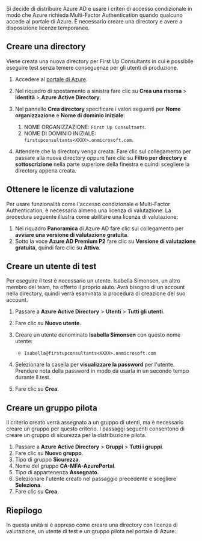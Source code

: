Si decide di distribuire Azure AD e usare i criteri di accesso condizionale in modo che Azure richieda Multi-Factor Authentication quando qualcuno accede al portale di Azure. È necessario creare una directory e avere a disposizione licenze temporanee.

## <a name="create-a-directory"></a>Creare una directory
Viene creata una nuova directory per First Up Consultants in cui è possibile eseguire test senza temere conseguenze per gli utenti di produzione.

1. Accedere al [portale di Azure](https://portal.azure.com/).
1. Nel riquadro di spostamento a sinistra fare clic su **Crea una risorsa** > **Identità** > **Azure Active Directory**.
1. Nel pannello **Crea directory** specificare i valori seguenti per **Nome organizzazione** e **Nome di dominio iniziale**:

   1. NOME ORGANIZZAZIONE: `First Up Consultants`.
   1. NOME DI DOMINIO INIZIALE: `firstupconsultants<XXXX>.onmicrosoft.com`.

1. Attendere che la directory venga creata. Fare clic sul collegamento per passare alla nuova directory oppure fare clic su **Filtro per directory e sottoscrizione** nella parte superiore della finestra e quindi scegliere la directory appena creata.

## <a name="get-trial-licenses"></a>Ottenere le licenze di valutazione

Per usare funzionalità come l'accesso condizionale e Multi-Factor Authentication, è necessaria almeno una licenza di valutazione. La procedura seguente illustra come abilitare una licenza di valutazione:

1. Nel riquadro **Panoramica** di Azure AD fare clic sul collegamento per **avviare una versione di valutazione gratuita**.
1. Sotto la voce **Azure AD Premium P2** fare clic su **Versione di valutazione gratuita**, quindi fare clic su **Attiva**.

## <a name="create-a-test-user"></a>Creare un utente di test

Per eseguire il test è necessario un utente. Isabella Simonsen, un altro membro del team, ha offerto il proprio aiuto. Avrà bisogno di un account nella directory, quindi verrà esaminata la procedura di creazione del suo account.

1. Passare a **Azure Active Directory** > **Utenti** > **Tutti gli utenti**.
1. Fare clic su **Nuovo utente**.
1. Creare un utente denominato **Isabella Simonsen** con questo nome utente:

   * `Isabella@firstupconsultants<XXXX>.onmicrosoft.com`

1. Selezionare la casella per **visualizzare la password** per l'utente. Prendere nota della password in modo da usarla in un secondo tempo durante il test.
1. Fare clic su **Crea**.

## <a name="create-a-pilot-group"></a>Creare un gruppo pilota

Il criterio creato verrà assegnato a un gruppo di utenti, ma è necessario creare un gruppo per questo criterio. I passaggi seguenti consentono di creare un gruppo di sicurezza per la distribuzione pilota.

1. Passare a **Azure Active Directory** > **Gruppi** > **Tutti i gruppi**.
1. Fare clic su **Nuovo gruppo**.
1. Tipo di gruppo **Sicurezza**.
1. Nome del gruppo **CA-MFA-AzurePortal**.
1. Tipo di appartenenza **Assegnato**.
1. Selezionare l'utente creato nel passaggio precedente e scegliere **Seleziona**.
1. Fare clic su **Crea**.

## <a name="summary"></a>Riepilogo

In questa unità si è appreso come creare una directory con licenza di valutazione, un utente di test e un gruppo pilota nel portale di Azure.
